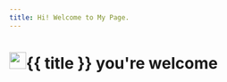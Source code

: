 ```yaml
---
title: Hi! Welcome to My Page.
---
```

<h1><img src="https://media.giphy.com/media/hvRJCLFzcasrR4ia7z/giphy.gif" width="30px"/>{{ title }} you're welcome </h1>

